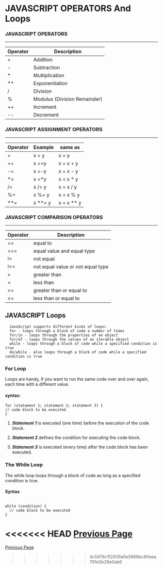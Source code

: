 # JAVASCRIPT OPERATORS And Loops


###  JAVASCRIPT OPERATORS
--------------


|    Operator    |  Description                            |
|----------------|-----------------------------------------|
|       +        |     Addition                            |
|       -        |     Subtraction                         |
|       *        |     Multiplication                      |
|       **       |     Exponentiation                      |
|       /        |     Division                            |
|       %        |     Modulus (Division Remainder)        |
|       ++       |     Increment                           |
|       --       |     Decrement                           |

 
### JAVASCRIPT ASSIGNMENT OPERATORS 
----------------


|    Operator     |  Example       |    same as    |
|-----------------|----------------|---------------|
|       =         |     x = y      |     x = y     |
|       +=        |     x =+y      |    x = x + y  |
|       -=        |     x =-y      |    x = x - y  |
|       *=        |     x =*y      |    x = x * y  |
|       /=        |     x /= y     |    x = x / y  |
|       %=        |     x %= y     |    x = x % y  |
|       **=       |     x **= y    |    x = x ** y |


### JAVASCRIPT COMPARISON OPERATORS
---------------------------------


|    Operator    |  Description                             |
|----------------|------------------------------------------|
|       ==       |          equal to                        |
|       ===      |    equal value and equal type            |
|       !=       |            not equal                     |
|       !==      |     not equal value or not equal type    |
|       >        |          greater than                    |
|       <        |             less than                    |
|       >=       |        greater than or equal to          |
|       <=       |       less than or equal to              |


## JAVASCRIPT Loops

      JavaScript supports different kinds of loops:
      for - loops through a block of code a number of times
      for/in - loops through the properties of an object
      for/of - loops through the values of an iterable object
      while - loops through a block of code while a specified condition is true
      do/while - also loops through a block of code while a specified condition is true



### For Loop
 
Loops are handy, if you want to run the same code over and over again, each time with a different value.

#### syntax:
 
```
for (statement 1; statement 2; statement 3) {
// code block to be executed
}
```

1. _**Statement 1**_ is executed (one time) before the execution of the code block.

2. _**Statement 2**_ defines the condition for executing the code block.

3. _**Statement 3**_ is executed (every time) after the code block has been executed.



### The While Loop
The while loop loops through a block of code as long as a specified condition is true.

#### Syntax

```

while (condition) {
  // code block to be executed
}

```


<<<<<<< HEAD
[Previous Page](https://saja123321.github.io/reading-notes/read04)
=======
[Previous Page]([Read04](https://saja123321.github.io/reading-notes/read04) )
>>>>>>> 4c5978c1f2939a5e5668bc80eea761e0b26e0ab6
